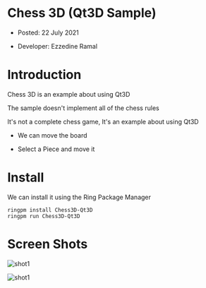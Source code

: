 Chess 3D (Qt3D Sample)
======================

* Posted: 22 July 2021

* Developer: Ezzedine Ramal

# Introduction 

Chess 3D is an example about using Qt3D 

The sample doesn't implement all of the chess rules 

It's not a complete chess game, It's an example about using Qt3D

* We can move the board

* Select a Piece and move it

# Install

We can install it using the Ring Package Manager

	ringpm install Chess3D-Qt3D
	ringpm run Chess3D-Qt3D

# Screen Shots

![shot1](https://raw.githubusercontent.com/ring-lang/ring/master/marketing/chess3d/images/chess3dshot1.png)

![shot1](https://raw.githubusercontent.com/ring-lang/ring/master/marketing/chess3d/images/chess3dshot2.png)